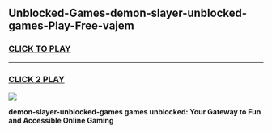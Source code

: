 
## Unblocked-Games-demon-slayer-unblocked-games-Play-Free-vajem
<h3>
<a href="https://premium76.site?title=demon-slayer-unblocked-games&ref=19M">CLICK TO PLAY</a></h3>
<hr>

<h3>
<a href="https://premium76.site?title=demon-slayer-unblocked-games&ref=19M">CLICK 2 PLAY</a>
  
</h3>

<a href="https://premium76.site?title=demon-slayer-unblocked-games&ref=19M"><img src="https://clearcache.store/games.png"></a>


**demon-slayer-unblocked-games games unblocked: Your Gateway to Fun and Accessible Online Gaming**
